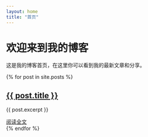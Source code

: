 ```yaml
---
layout: home
title: "首页"
---
```


# 欢迎来到我的博客

这是我的博客首页，在这里你可以看到我的最新文章和分享。

<div class="posts">
  {% for post in site.posts %}
    <article>
      <h2><a href="{{ post.url }}">{{ post.title }}</a></h2>
      <p>{{ post.excerpt }}</p>
      <a href="{{ post.url }}">阅读全文</a>
    </article>
  {% endfor %}
</div>